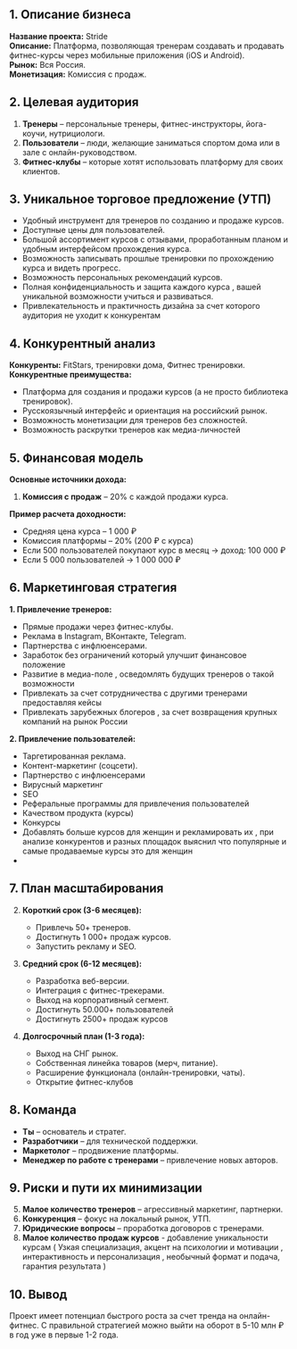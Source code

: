 ## **1. Описание бизнеса**

**Название проекта:** Stride  
**Описание:** Платформа, позволяющая тренерам создавать и продавать фитнес-курсы через мобильные приложения (iOS и Android).  
**Рынок:** Вся Россия.  
**Монетизация:** Комиссия с продаж.


## **2. Целевая аудитория**

1. **Тренеры** – персональные тренеры, фитнес-инструкторы, йога-коучи, нутрициологи.
2. **Пользователи** – люди, желающие заниматься спортом дома или в зале с онлайн-руководством.
3. **Фитнес-клубы** – которые хотят использовать платформу для своих клиентов.

## **3. Уникальное торговое предложение (УТП)**

- Удобный инструмент для тренеров по созданию и продаже курсов.
- Доступные цены для пользователей.
- Большой ассортимент курсов с отзывами, проработанным планом и удобным интерфейсом прохождения курса.
- Возможность записывать прошлые тренировки по прохождению курса и видеть прогресс.
- Возможность персональных рекомендаций курсов.
- Полная конфиденциальность и защита каждого курса , вашей уникальной возможности учиться и развиваться.
- Привлекательность и практичность дизайна за счет которого аудитория не уходит к конкурентам 


## **4. Конкурентный анализ**

**Конкуренты:**  FitStars, тренировки дома, Фитнес тренировки.  
**Конкурентные преимущества:**

- Платформа для создания и продажи курсов (а не просто библиотека тренировок).
- Русскоязычный интерфейс и ориентация на российский рынок.
- Возможность монетизации для тренеров без сложностей.
- Возможность раскрутки тренеров как медиа-личностей

## **5. Финансовая модель**

**Основные источники дохода:**

1. **Комиссия с продаж** – 20% с каждой продажи курса.

**Пример расчета доходности:**

- Средняя цена курса – 1 000 ₽
- Комиссия платформы – 20% (200 ₽ с курса)
- Если 500 пользователей покупают курс в месяц → доход: 100 000 ₽
- Если 5 000 пользователей → 1 000 000 ₽

## **6. Маркетинговая стратегия**

**1. Привлечение тренеров:**

- Прямые продажи через фитнес-клубы.
- Реклама в Instagram, ВКонтакте, Telegram.
- Партнерства с инфлюенсерами.
- Заработок без ограничений который улучшит финансовое положение 
-  Развитие в медиа-поле , осведомлять будущих тренеров о такой возможности
- Привлекать за счет сотрудничества с другими тренерами предоставляя кейсы 
- Привлекать зарубежных блогеров , за счет возвращения крупных компаний на рынок России 



**2. Привлечение пользователей:**

- Таргетированная реклама.
- Контент-маркетинг (соцсети).
- Партнерство с инфлюенсерами
- Вирусный маркетинг
- SEO
- Реферальные программы для привлечения пользователей
- Качеством продукта (курсы)
- Конкурсы 
- Добавлять больше курсов для женщин и рекламировать их , при анализе конкурентов и разных площадок выяснил что популярные и самые продаваемые курсы это для женщин 
- 

## **7. План масштабирования**

2. **Короткий срок (3-6 месяцев):**
    
    - Привлечь 50+ тренеров.
    - Достигнуть 1 000+ продаж курсов.
    - Запустить рекламу и SEO.
3. **Средний срок (6-12 месяцев):**
    
    - Разработка веб-версии.
    - Интеграция с фитнес-трекерами.
    - Выход на корпоративный сегмент.
    - Достигнуть 50.000+ пользователей
    - Достигнуть 2500+ продаж курсов
4. **Долгосрочный план (1-3 года):**
    
    - Выход на СНГ рынок.
    - Собственная линейка товаров (мерч, питание).
    - Расширение функционала (онлайн-тренировки, чаты).
    - Открытие фитнес-клубов 

## **8. Команда**

- **Ты** – основатель и стратег.
- **Разработчики** – для технической поддержки.
- **Маркетолог** – продвижение платформы.
- **Менеджер по работе с тренерами** – привлечение новых авторов.

## **9. Риски и пути их минимизации**

5. **Малое количество тренеров** – агрессивный маркетинг, партнерки.
6. **Конкуренция** – фокус на локальный рынок, УТП.
7. **Юридические вопросы** – проработка договоров с тренерами.
8. **Малое количество продаж курсов** - добавление уникальности курсам ( Узкая специализация, акцент на психологии и мотивации , интерактивность и персонализация , необычный формат и подача, гарантия результата )

## **10. Вывод**

Проект имеет потенциал быстрого роста за счет тренда на онлайн-фитнес. С правильной стратегией можно выйти на оборот в 5-10 млн ₽ в год уже в первые 1-2 года.
